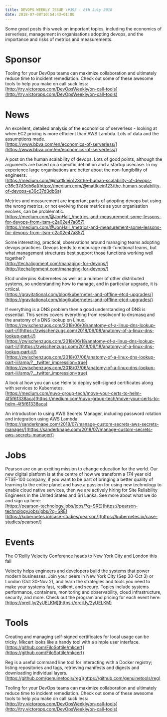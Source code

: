 ```yaml
---
title: DEVOPS WEEKLY ISSUE \#393 - 8th July 2018 
date: 2018-07-08T10:54:43+01:00
---
```


Some great posts this week on important topics, including the economics of serverless, management in organisations adopting devops, and the importance and risks of metrics and measurements.


Sponsor
======

Tooling for your DevOps teams can maximize collaboration and ultimately reduce time to incident remediation. Check out some of these awesome tools to help you make on call suck less:
<br>[http://try.victorops.com/DevOpsWeekly/on-call-tools](http://try.victorops.com/DevOpsWeekly/on-call-tools)


News
====

An excellent, detailed analysis of the economics of serverless - looking at when EC2 pricing is more efficient than AWS Lambda. Lots of data and the assumptions made.
<br>[https://www.bbva.com/en/economics-of-serverless/](https://www.bbva.com/en/economics-of-serverless/)


A post on the human scalability of devops. Lots of good points, although the arguments are based on a specific definition and a startup usecase. In my experience large organisations are better about the non-fungibility of engineers.
<br>[https://medium.com/@mattklein123/the-human-scalability-of-devops-e36c37d3db6a](https://medium.com/@mattklein123/the-human-scalability-of-devops-e36c37d3db6a)


Metrics and measurement are important parts of adopting devops but using the wrong metrics, or not evolving those metrics as your organisation evolves, can be problematic.
<br>[https://medium.com/@JonHall_/metrics-and-measurement-some-lessons-for-devops-from-itsm-c2a02e47a857](https://medium.com/@JonHall_/metrics-and-measurement-some-lessons-for-devops-from-itsm-c2a02e47a857)


Some interesting, practical, observations around managing teams adopting devops practices. Devops tends to encourage multi-functional teams, but what management structures best support those functions working well together?
<br>[http://techalignment.com/managing-for-devops/](http://techalignment.com/managing-for-devops/)


Etcd underpins Kubernetes as well as a number of other distributed systems, so understanding how to manage, and in particular upgrade, it is crtiical.
<br>[https://gravitational.com/blog/kubernetes-and-offline-etcd-upgrades/](https://gravitational.com/blog/kubernetes-and-offline-etcd-upgrades/)


If everything is a DNS problem then a good understanding of DNS is essential. This series covers everything from resolvconf to dnsmasq and the anatomy of a DNS lookup on Linux.
<br>[https://zwischenzugs.com/2018/06/08/anatomy-of-a-linux-dns-lookup-part-i/](https://zwischenzugs.com/2018/06/08/anatomy-of-a-linux-dns-lookup-part-i/)
<br>[https://zwischenzugs.com/2018/06/18/anatomy-of-a-linux-dns-lookup-part-ii/](https://zwischenzugs.com/2018/06/18/anatomy-of-a-linux-dns-lookup-part-ii/)
<br>[https://zwischenzugs.com/2018/07/06/anatomy-of-a-linux-dns-lookup-part-iii/amp/?__twitter_impression=true](https://zwischenzugs.com/2018/07/06/anatomy-of-a-linux-dns-lookup-part-iii/amp/?__twitter_impression=true)


A look at how you can use Helm to deploy self-signed certificates along with services to Kubernetes.
<br>[https://medium.com/nuvo-group-tech/move-your-certs-to-helm-4f5f61338aca](https://medium.com/nuvo-group-tech/move-your-certs-to-helm-4f5f61338aca)


An introduction to using AWS Secrets Manager, including password rotation and integration using AWS Lambda.
<br>[https://sanderknape.com/2018/07/manage-custom-secrets-aws-secrets-manager/](https://sanderknape.com/2018/07/manage-custom-secrets-aws-secrets-manager/)


Jobs
====

Pearson are on an exciting mission to change education for the world. Our new digital platform is at the centre of how we transform a 174 year old FTSE-100 company, if you want to be part of bringing a better quality of learning to the entire planet and have a passion for using new technology to enable cloud native services, then we are actively hiring for Site Reliability Engineers in the United States and Sri Lanka. See more about what we do and sign up here:
<br>[https://pearson-technology.jobs/jobs/?q=SRE](https://pearson-technology.jobs/jobs/?q=SRE)
<br>[https://kubernetes.io/case-studies/pearson/](https://kubernetes.io/case-studies/pearson/)


Events
======

The O'Reilly Velocity Conference heads to New York City and London this fall

Velocity helps engineers and developers build the systems that power modern businesses. Join your peers in New York City (Sep 30-Oct 3) or London (Oct 30-Nov 2), and learn the strategies and tools you need to make your systems fast, resilient, and secure. Topics include systems performance, containers, monitoring and observability, cloud infrastructure, security, and more. Check out the program and pricing for each event here:
<br>[https://oreil.ly/2yUELKM](https://oreil.ly/2yUELKM)



Tools
====

Creating and managing self-signed certificates for local usage can be tricky. Mkcert looks like a handy tool with a simple user interface.
<br>[https://github.com/FiloSottile/mkcert](https://github.com/FiloSottile/mkcert)


Reg is a useful command line tool for interacting with a Docker registry; listing repositories and tags, retrieving manifests and digests and downloading individual layers.
<br>[https://github.com/genuinetools/reg](https://github.com/genuinetools/reg)



Tooling for your DevOps teams can maximize collaboration and ultimately reduce time to incident remediation. Check out some of these awesome tools to help you make on call suck less:
<br>[http://try.victorops.com/DevOpsWeekly/on-call-tools](http://try.victorops.com/DevOpsWeekly/on-call-tools)



